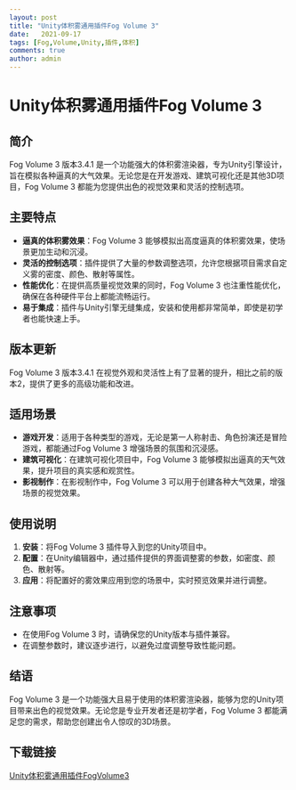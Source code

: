 ```yaml
---
layout: post
title: "Unity体积雾通用插件Fog Volume 3"
date:   2021-09-17
tags: [Fog,Volume,Unity,插件,体积]
comments: true
author: admin
---
```

# Unity体积雾通用插件Fog Volume 3

## 简介
Fog Volume 3 版本3.4.1 是一个功能强大的体积雾渲染器，专为Unity引擎设计，旨在模拟各种逼真的大气效果。无论您是在开发游戏、建筑可视化还是其他3D项目，Fog Volume 3 都能为您提供出色的视觉效果和灵活的控制选项。

## 主要特点
- **逼真的体积雾效果**：Fog Volume 3 能够模拟出高度逼真的体积雾效果，使场景更加生动和沉浸。
- **灵活的控制选项**：插件提供了大量的参数调整选项，允许您根据项目需求自定义雾的密度、颜色、散射等属性。
- **性能优化**：在提供高质量视觉效果的同时，Fog Volume 3 也注重性能优化，确保在各种硬件平台上都能流畅运行。
- **易于集成**：插件与Unity引擎无缝集成，安装和使用都非常简单，即使是初学者也能快速上手。

## 版本更新
Fog Volume 3 版本3.4.1 在视觉外观和灵活性上有了显著的提升，相比之前的版本2，提供了更多的高级功能和改进。

## 适用场景
- **游戏开发**：适用于各种类型的游戏，无论是第一人称射击、角色扮演还是冒险游戏，都能通过Fog Volume 3 增强场景的氛围和沉浸感。
- **建筑可视化**：在建筑可视化项目中，Fog Volume 3 能够模拟出逼真的天气效果，提升项目的真实感和观赏性。
- **影视制作**：在影视制作中，Fog Volume 3 可以用于创建各种大气效果，增强场景的视觉效果。

## 使用说明
1. **安装**：将Fog Volume 3 插件导入到您的Unity项目中。
2. **配置**：在Unity编辑器中，通过插件提供的界面调整雾的参数，如密度、颜色、散射等。
3. **应用**：将配置好的雾效果应用到您的场景中，实时预览效果并进行调整。

## 注意事项
- 在使用Fog Volume 3 时，请确保您的Unity版本与插件兼容。
- 在调整参数时，建议逐步进行，以避免过度调整导致性能问题。

## 结语
Fog Volume 3 是一个功能强大且易于使用的体积雾渲染器，能够为您的Unity项目带来出色的视觉效果。无论您是专业开发者还是初学者，Fog Volume 3 都能满足您的需求，帮助您创建出令人惊叹的3D场景。

## 下载链接

[Unity体积雾通用插件FogVolume3](https://pan.quark.cn/s/9d3636c7209c)